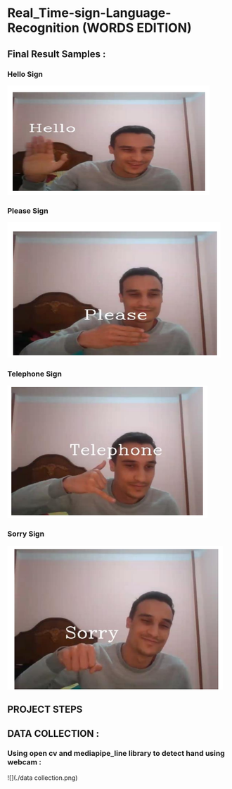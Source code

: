 # Real_Time-sign-Language-Recognition (WORDS EDITION)
## Final Result Samples :
### Hello Sign
![](./hello.png)
### Please Sign
![](./please.png)
### Telephone Sign
![](./telephone.png)
### Sorry Sign
![](./sorry.png)
## PROJECT STEPS
## DATA COLLECTION :
### Using open cv and  mediapipe_line library to detect hand using webcam :
![](./data collection.png)
